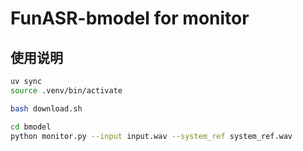 # FunASR-bmodel for monitor

## 使用说明

```sh
uv sync
source .venv/bin/activate

bash download.sh

cd bmodel
python monitor.py --input input.wav --system_ref system_ref.wav 
```
